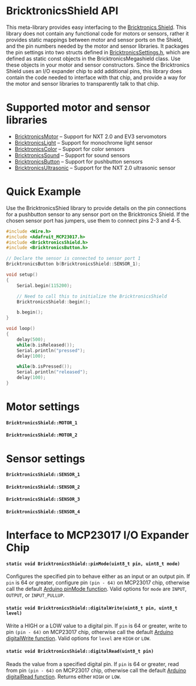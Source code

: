 # BricktronicsShield API

This meta-library provides easy interfacing to the [Bricktronics Shield](https://store.wayneandlayne.com/products/bricktronics-shield-kit.html). This library does not contain any functional code for motors or sensors, rather it provides static mappings between motor and sensor ports on the Shield, and the pin numbers needed by the motor and sensor libraries. It packages the pin settings into two structs defined in [BricktronicsSettings.h](utility/BricktronicsSettings.h), which are defined as static const objects in the BricktronicsMegashield class. Use these objects in your motor and sensor constructors. Since the Bricktronics Shield uses an I/O expander chip to add additional pins, this library does contain the code needed to interface with that chip, and provide a way for the motor and sensor libraries to transparently talk to that chip.

# Supported motor and sensor libraries

* [BricktronicsMotor](https://github.com/wayneandlayne/BricktronicsMotor) – Support for NXT 2.0 and EV3 servomotors
* [BricktronicsLight](https://github.com/wayneandlayne/BricktronicsLight) – Support for monochrome light sensor
* [BricktronicsColor](https://github.com/wayneandlayne/BricktronicsColor) – Support for color sensors
* [BricktronicsSound](https://github.com/wayneandlayne/BricktronicsSound) – Support for sound sensors
* [BricktronicsButton](https://github.com/wayneandlayne/BricktronicsButton) – Support for pushbutton sensors
* [BricktronicsUltrasonic](https://github.com/wayneandlayne/BricktronicsUltrasonic) – Support for the NXT 2.0 ultrasonic sensor

# Quick Example

Use the BricktronicsShied library to provide details on the pin connections for a pushbutton sensor to any sensor port on the Bricktronics Shield. If the chosen sensor port has jumpers, use them to connect pins 2-3 and 4-5.

```C++
#include <Wire.h>
#include <Adafruit_MCP23017.h>
#include <BricktronicsShield.h>
#include <BricktronicsButton.h>

// Declare the sensor is connected to sensor port 1
BricktronicsButton b(BricktronicsShield::SENSOR_1);

void setup()
{
    Serial.begin(115200);

    // Need to call this to initialize the BricktronicsShield
    BricktronicsShield::begin();

    b.begin();
}

void loop()
{
    delay(500);
    while(b.isReleased());
    Serial.println("pressed");
    delay(100);

    while(b.isPressed());
    Serial.println("released");
    delay(100);
}
```

# Motor settings

#### `BricktronicsShield::MOTOR_1`
#### `BricktronicsShield::MOTOR_2`

# Sensor settings

#### `BricktronicsShield::SENSOR_1`
#### `BricktronicsShield::SENSOR_2`
#### `BricktronicsShield::SENSOR_3`
#### `BricktronicsShield::SENSOR_4`

# Interface to MCP23017 I/O Expander Chip

#### `static void BricktronicsShield::pinMode(uint8_t pin, uint8_t mode)`

Configures the specified pin to behave either as an input or an output pin. If `pin` is 64 or greater, configure pin `(pin - 64)` on MCP23017 chip, otherwise call the default [Arduino pinMode function](https://www.arduino.cc/en/Reference/PinMode). Valid options for `mode` are `INPUT`, `OUTPUT`, or `INPUT_PULLUP`.

#### `static void BricktronicsShield::digitalWrite(uint8_t pin, uint8_t level)`

Write a HIGH or a LOW value to a digital pin. If `pin` is 64 or greater, write to pin `(pin - 64)` on MCP23017 chip, otherwise call the default [Arduino digitalWrite function](https://www.arduino.cc/en/Reference/DigitalWrite). Valid options for `level` are `HIGH` or `LOW`.

#### `static void BricktronicsShield::digitalRead(uint8_t pin)`

Reads the value from a specified digital pin. If `pin` is 64 or greater, read from pin `(pin - 64)` on MCP23017 chip, otherwise call the default [Arduino digitalRead function](https://www.arduino.cc/en/Reference/DigitalRead). Returns either `HIGH` or `LOW`.
